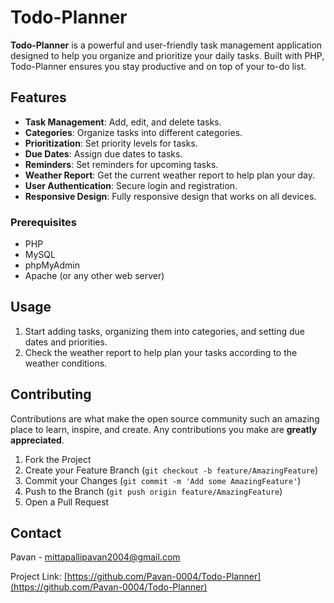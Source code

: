 # Todo-Planner

**Todo-Planner** is a powerful and user-friendly task management application designed to help you organize and prioritize your daily tasks. Built with PHP, Todo-Planner ensures you stay productive and on top of your to-do list.


## Features
- **Task Management**: Add, edit, and delete tasks.
- **Categories**: Organize tasks into different categories.
- **Prioritization**: Set priority levels for tasks.
- **Due Dates**: Assign due dates to tasks.
- **Reminders**: Set reminders for upcoming tasks.
- **Weather Report**: Get the current weather report to help plan your day.
- **User Authentication**: Secure login and registration.
- **Responsive Design**: Fully responsive design that works on all devices.

### Prerequisites
- PHP
- MySQL
- phpMyAdmin
- Apache (or any other web server)

## Usage
1. Start adding tasks, organizing them into categories, and setting due dates and priorities.
2. Check the weather report to help plan your tasks according to the weather conditions.

## Contributing
Contributions are what make the open source community such an amazing place to learn, inspire, and create. Any contributions you make are **greatly appreciated**.

1. Fork the Project
2. Create your Feature Branch (`git checkout -b feature/AmazingFeature`)
3. Commit your Changes (`git commit -m 'Add some AmazingFeature'`)
4. Push to the Branch (`git push origin feature/AmazingFeature`)
5. Open a Pull Request

## Contact
Pavan - mittapallipavan2004@gmail.com

Project Link: [https://github.com/Pavan-0004/Todo-Planner](https://github.com/Pavan-0004/Todo-Planner)
